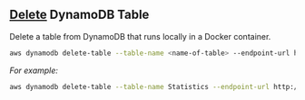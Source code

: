 ## [Delete](https://amazon-dynamodb-labs.com/hands-on-labs/explore-cli/cli-deleting-data.html) DynamoDB Table

Delete a table from DynamoDB that runs locally in a Docker container.

```bash
aws dynamodb delete-table --table-name <name-of-table> --endpoint-url http://localhost:8000
```

_For example:_

```bash
aws dynamodb delete-table --table-name Statistics --endpoint-url http://localhost:8000
```